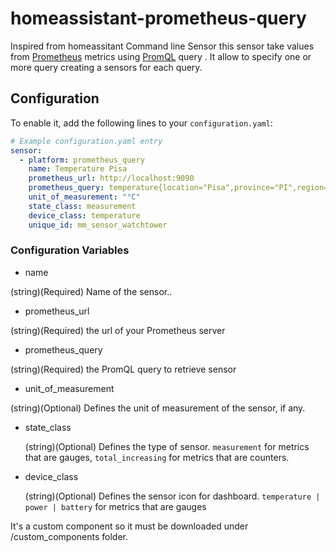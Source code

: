 # homeassistant-prometheus-query
Inspired from homeassitant Command line Sensor this sensor take values from [Prometheus](https://prometheus.io/) metrics using [PromQL](https://prometheus.io/docs/prometheus/latest/querying/basics/) query .  It allow to specify one or more query creating a sensors for each query.

## Configuration

To enable it, add the following lines to your `configuration.yaml`:

```yaml
# Example configuration.yaml entry
sensor:
  - platform: prometheus_query
    name: Temperature Pisa
    prometheus_url: http://localhost:9090
    prometheus_query: temperature{location="Pisa",province="PI",region="Tuscany"}
    unit_of_measurement: "°C"
    state_class: measurement
    device_class: temperature
    unique_id: mm_sensor_watchtower
```

### Configuration Variables

-  name

  (string)(Required) Name of the sensor..

-  prometheus_url

  (string)(Required) the url of your Prometheus server

-  prometheus_query

  (string)(Required) the PromQL query to retrieve sensor 

-  unit_of_measurement

  (string)(Optional) Defines the unit of measurement of the sensor, if any.
  
- state_class

  (string)(Optional) Defines the type of sensor. `measurement` for metrics that are gauges,
                     `total_increasing` for metrics that are counters.

- device_class

  (string)(Optional) Defines the sensor icon for dashboard. `temperature | power | battery` for metrics that are gauges

It's a custom component so it must be downloaded under /custom_components folder.
